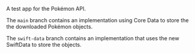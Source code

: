 A test app for the Pokémon API.

The `main` branch contains an implementation using Core Data to store the the downloaded Pokémon objects.

The `swift-data` branch contains an implementation that uses the new SwiftData to store the objects.
